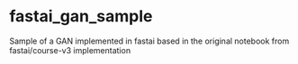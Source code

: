 # fastai_gan_sample
Sample of a GAN implemented in fastai based in the original notebook from fastai/course-v3 implementation
